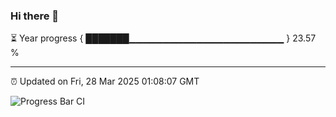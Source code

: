 ### Hi there 👋

⏳ Year progress { ███████▁▁▁▁▁▁▁▁▁▁▁▁▁▁▁▁▁▁▁▁▁▁▁ } 23.57 %

---

⏰ Updated on Fri, 28 Mar 2025 01:08:07 GMT

![Progress Bar CI](https://github.com/liununu/liununu/workflows/Progress%20Bar%20CI/badge.svg)
